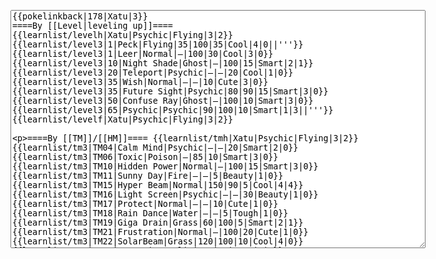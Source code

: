 </p><textarea readonly="" accesskey="," id="wpTextbox1" cols="80" rows="25" style="" class="mw-editfont-monospace" lang="en" dir="ltr" name="wpTextbox1">{{pokelinkback|178|Xatu|3}}
====By [[Level|leveling up]]====
{{learnlist/levelh|Xatu|Psychic|Flying|3|2}}
{{learnlist/level3|1|Peck|Flying|35|100|35|Cool|4|0||'''}}
{{learnlist/level3|1|Leer|Normal|—|100|30|Cool|3|0}}
{{learnlist/level3|10|Night Shade|Ghost|—|100|15|Smart|2|1}}
{{learnlist/level3|20|Teleport|Psychic|—|—|20|Cool|1|0}}
{{learnlist/level3|35|Wish|Normal|—|—|10|Cute|3|0}}
{{learnlist/level3|35|Future Sight|Psychic|80|90|15|Smart|3|0}}
{{learnlist/level3|50|Confuse Ray|Ghost|—|100|10|Smart|3|0}}
{{learnlist/level3|65|Psychic|Psychic|90|100|10|Smart|1|3||'''}}
{{learnlist/levelf|Xatu|Psychic|Flying|3|2}}

====By [[TM]]/[[HM]]====
{{learnlist/tmh|Xatu|Psychic|Flying|3|2}}
{{learnlist/tm3|TM04|Calm Mind|Psychic|—|—|20|Smart|2|0}}
{{learnlist/tm3|TM06|Toxic|Poison|—|85|10|Smart|3|0}}
{{learnlist/tm3|TM10|Hidden Power|Normal|—|100|15|Smart|3|0}}
{{learnlist/tm3|TM11|Sunny Day|Fire|—|—|5|Beauty|1|0}}
{{learnlist/tm3|TM15|Hyper Beam|Normal|150|90|5|Cool|4|4}}
{{learnlist/tm3|TM16|Light Screen|Psychic|—|—|30|Beauty|1|0}}
{{learnlist/tm3|TM17|Protect|Normal|—|—|10|Cute|1|0}}
{{learnlist/tm3|TM18|Rain Dance|Water|—|—|5|Tough|1|0}}
{{learnlist/tm3|TM19|Giga Drain|Grass|60|100|5|Smart|2|1}}
{{learnlist/tm3|TM21|Frustration|Normal|—|100|20|Cute|1|0}}
{{learnlist/tm3|TM22|SolarBeam|Grass|120|100|10|Cool|4|0}}
{{learnlist/tm3|TM27|Return|Normal|—|100|20|Cute|1|0}}
{{learnlist/tm3|TM29|Psychic|Psychic|90|100|10|Smart|1|3||'''}}
{{learnlist/tm3|TM30|Shadow Ball|Ghost|80|100|15|Smart|3|0}}
{{learnlist/tm3|TM32|Double Team|Normal|—|—|15|Cool|2|0}}
{{learnlist/tm3|TM33|Reflect|Psychic|—|—|20|Smart|1|0}}
{{learnlist/tm3|TM40|Aerial Ace|Flying|60|—|20|Cool|2|0||'''}}
{{learnlist/tm3|TM42|Facade|Normal|70|100|20|Cute|2|0}}
{{learnlist/tm3|TM43|Secret Power|Normal|70|100|20|Smart|1|0}}
{{learnlist/tm3|TM44|Rest|Psychic|—|—|10|Cute|2|0}}
{{learnlist/tm3|TM45|Attract|Normal|—|100|15|Cute|2|0}}
{{learnlist/tm3|TM46|Thief|Dark|40|100|10|Tough|1|0}}
{{learnlist/tm3|TM47|Steel Wing|Steel|70|90|25|Cool|2|0}}
{{learnlist/tm3|TM48|Skill Swap|Psychic|—|—|10|Smart|1|0}}
{{learnlist/tm3|HM02|Fly|Flying|70|95|15|Smart|1|0||'''}}
{{learnlist/tm3|HM05|Flash|Normal|—|70|20|Beauty|3|0}}
{{learnlist/tmf|Xatu|Psychic|Flying|3|2}}

====By {{pkmn|breeding}}====
{{learnlist/breedh|Xatu|Psychic|Flying|3|2}}
{{learnlist/breed3|{{MSP/3|021|Spearow}}{{MSP/3|022|Fearow}}{{MSP/3|084|Doduo}}{{MSP/3|085|Dodrio}}|Drill Peck|Flying|80|100|20|Cool|4|0||'''}}
{{learnlist/breed3|{{MSP/3|198|Murkrow}}|Faint Attack|Dark|60|—|20|Smart|2|0}}
{{learnlist/breed3|{{MSP/3|016|Pidgey}}{{MSP/3|017|Pidgeotto}}{{MSP/3|018|Pidgeot}}|FeatherDance|Flying|—|100|15|Beauty|2|0}}
{{learnlist/breed3|{{MSP/3|041|Zubat}}{{MSP/3|042|Golbat}}{{MSP/3|169|Crobat}}{{MSP/3|198|Murkrow}}|Haze|Ice|—|—|30|Beauty|3|0}}
{{learnlist/breed3|{{MSP/3|176|Togetic}}|Psych Up|Normal|—|—|10|Smart|2|0|*}}
{{learnlist/breed3|{{MSP/3|016|Pidgey}}{{MSP/3|017|Pidgeotto}}{{MSP/3|018|Pidgeot}}{{MSP/3|084|Doduo}}{{MSP/3|085|Dodrio}}{{MSP/3|276|Taillow}}&lt;br>{{MSP/3|277|Swellow}}{{MSP/3|278|Wingull}}{{MSP/3|279|Pelipper}}|Quick Attack|Normal|40|100|30|Cool|3|0}}
{{learnlist/breed3|{{MSP/3|333|Swablu}}{{MSP/3|334|Altaria}}|Refresh|Normal|—|—|20|Cute|1|0}}
{{learnlist/breed3|{{MSP/3|227|Skarmory}}|Steel Wing|Steel|70|90|25|Cool|2|0}}
{{learnlist/breedf|Xatu|Psychic|Flying|3|2}}

====By [[Move Tutor|tutoring]]====
{{learnlist/tutorh|Xatu|Psychic|Flying|3|2}}
{{learnlist/tutor3|Double-Edge|Normal|120|100|15|Tough|6|0|||yes|yes|yes}}
{{learnlist/tutor3|Dream Eater|Psychic|100|100|15|Smart|2|2||'''|yes|yes|yes}}
{{learnlist/tutor3|Endure|Normal|—|—|10|Tough|2|0|||no|yes|no}}
{{learnlist/tutor3|Mimic|Normal|—|—|10|Cute|1|0|||yes|yes|yes}}
{{learnlist/tutor3|Nightmare|Ghost|—|—|15|Smart|1|3|||no|no|yes}}
{{learnlist/tutor3|Psych Up|Normal|—|—|10|Smart|2|0|||no|yes|no}}
{{learnlist/tutor3|Sky Attack|Flying|140|90|5|Cool|3|0||'''|no|no|yes}}
{{learnlist/tutor3|Sleep Talk|Normal|—|—|10|Cute|3|0|||no|yes|no}}
{{learnlist/tutor3|Snore|Normal|40|100|15|Cute|4|0|||no|yes|no}}
{{learnlist/tutor3|Substitute|Normal|—|—|10|Smart|2|0|||yes|yes|yes}}
{{learnlist/tutor3|Swagger|Normal|—|90|15|Cute|2|0|||no|yes|yes}}
{{learnlist/tutor3|Swift|Normal|60|—|20|Cool|2|0|||no|yes|no}}
{{learnlist/tutor3|Thunder Wave|Electric|—|100|20|Cool|2|1|||yes|yes|yes}}
{{learnlist/tutorf|Xatu|Psychic|Flying|3|2}}

====By a prior [[evolution]]====
{{Learnlist/prevoh|Xatu|Psychic|Flying|3|2}}
{{Learnlist/prevo3|177|Natu|e||||Baton Pass|Normal|—|—|40|Cute|2|0||XD}}
{{Learnlist/prevof|Xatu|Psychic|Flying|3|2}}

[[fr:Xatu/Génération 3]]
[[it:Xatu/Mosse apprese in terza generazione]]
[[ja:ネイティオ/第六世代以前のおぼえるわざ]]
[[zh:天然鸟/第三世代招式表]]
